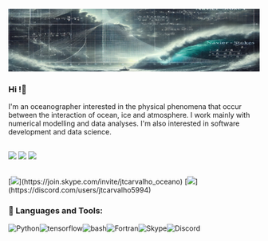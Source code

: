 ![jtcarvalho_header](https://github.com/jtcarvalho/jtcarvalho/blob/main/files/forGitHub-capa.png)
### Hi !👋

I'm an oceanographer interested in the physical phenomena that occur between the interaction of ocean, ice and atmosphere. I work mainly with numerical modelling and data analyses. I'm also interested in software development and data science.
<br/>
<br/>

[<img src="https://img.shields.io/badge/Gmail-D14836?style=for-the-badge&logo=gmail&logoColor=white">](mailto:jtcarvalho@gmail.com)
[<img src="https://img.shields.io/badge/LinkedIn-0077B5?style=for-the-badge&logo=linkedin&logoColor=white">](https://www.linkedin.com/in/jonas-takeo-carvalho-b3761022/)
[<img src="https://img.shields.io/badge/ORCID-Logo-brightgreen">](https://orcid.org/my-orcid?orcid=0000-0002-1225-3457)

<br>
[<img src="https://img.shields.io/badge/Skype-00AFF0?style=for-the-badge&logo=skype&logoColor=white">](https://join.skype.com/invite/jtcarvalho_oceano)
[<img src="https://img.shields.io/badge/Discord-7289DA?style=for-the-badge&logo=discord&logoColor=white">](https://discord.com/users/jtcarvalho5994)


<br>

### 🔨 Languages and Tools:
<a href="https://www.python.org" target="_blank">
  <img align="left" alt="Python" height="42px" src="https://raw.githubusercontent.com/rahul-jha98/github_readme_icons/main/language_and_tools/square/python/python.svg">
</a>
<a href="https://www.tensorflow.org" target="_blank"> 
  <img align="left" src="https://raw.githubusercontent.com/rahul-jha98/github_readme_icons/main/language_and_tools/square/tensorflow/tensorflow.svg" alt="tensorflow" height="42px"/> 
</a> 
<a target="_blank"> 
  <img align="left" src="https://cdn.rawgit.com/odb/official-bash-logo/master/assets/Logos/Identity/PNG/BASH_logo-transparent-bg-color.png" alt="bash" height="42px"/> 
</a> 
<a href="https://fortran-lang.org/" target="_blank"> 
  <img align="left" src="https://fortran-lang.org/assets/img/fortran-logo.png" alt="Fortran" height="42px"/> 
</a>
<a href="https://www.skype.com" target="_blank">
  <img align="left" src="https://upload.wikimedia.org/wikipedia/commons/e/e6/Skype_logo.svg" alt="Skype" height="42px"/>
</a>
<a href="https://discord.com" target="_blank">
  <img align="left" src="https://upload.wikimedia.org/wikipedia/commons/9/98/Discord_logo.svg" alt="Discord" height="42px"/>
</a>

